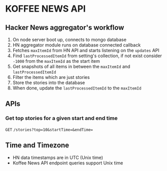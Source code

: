 # KOFFEE NEWS API

## Hacker News aggregator's workflow

1. On node server boot up, connects to mongo database
2. HN aggregator module runs on database connected callback
3. Fetches `maxItemId` from HN API and starts listening on the `updates` API
4. Find `lastProcessedItemId` from setting's collection, if not exist consider `-1000` from the `maxItemId` as the start item
5. Get snapshots of all items in between the `maxItemId` and `lastProcessedItemId`
6. Filter the items which are just stories
7. Store the stories into the database
8. When done, update the `lastProcessedItemId` to the `maxItemId`

## APIs

### Get top stories for a given start and end time

`GET` `/stories?top=10&startTime=&endTime=`

## Time and Timezone

- HN data timestamps are in UTC (Unix time)
- Koffee News API endpoint queries support Unix time
